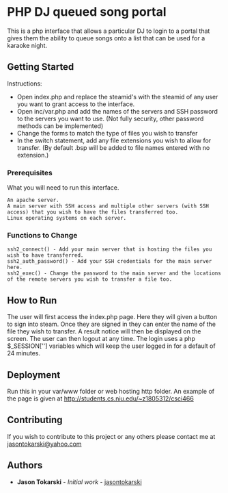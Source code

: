 # PHP DJ queued song portal

This is a php interface that allows a particular DJ to login to a portal that gives them the ability to queue songs onto a list that can be used for a karaoke night.

## Getting Started

Instructions:
* Open index.php and replace the steamid's with the steamid of any user you want to grant access to the interface.
* Open inc/var.php and add the names of the servers and SSH password to the servers you want to use. (Not fully security, other password methods can be implemented)
* Change the forms to match the type of files you wish to transfer
* In the switch statement, add any file extensions you wish to allow for transfer. (By default .bsp will be added to file names entered with no extension.)

### Prerequisites

What you will need to run this interface.

```
An apache server.
A main server with SSH access and multiple other servers (with SSH access) that you wish to have the files transferred too.
Linux operating systems on each server.
```

### Functions to Change

```
ssh2_connect() - Add your main server that is hosting the files you wish to have transferred.
ssh2_auth_password() - Add your SSH credentials for the main server here.
ssh2_exec() - Change the password to the main server and the locations of the remote servers you wish to transfer a file too.

```

## How to Run

The user will first access the index.php page. Here they will given a button to sign into steam. Once they are signed in they can enter the name of the file they wish to transfer. A result notice will then be displayed on the screen. The user can then logout at any time. The login uses a php $_SESSION[''] variables which will keep the user logged in for a default of 24 minutes.

## Deployment

Run this in your var/www folder or web hosting http folder.
An example of the page is given at http://students.cs.niu.edu/~z1805312/csci466

## Contributing

If you wish to contribute to this project or any others please contact me at jasontokarski@yahoo.com

## Authors

* **Jason Tokarski** - *Initial work* - [jasontokarski](https://github.com/jasontokarski)
